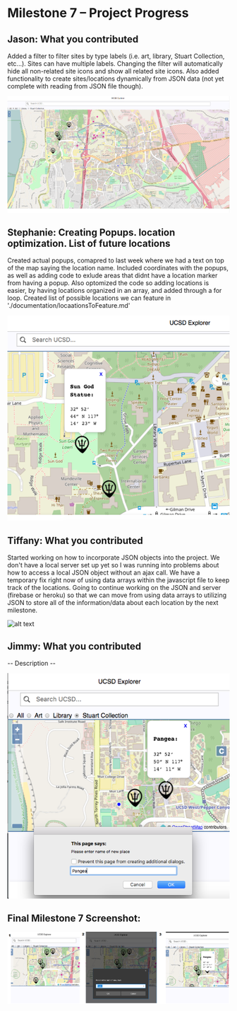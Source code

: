 <h1> Milestone 7 – Project Progress </h1>

<h2> Jason: What you contributed </h2>
<p> 
	Added a filter to filter sites by type labels (i.e. art, library, Stuart Collection, etc...). Sites can have multiple labels. Changing the filter will automatically hide all non-related site icons and show all related site icons. Also added functionality to create sites/locations dynamically from JSON data (not yet complete with reading from JSON file though).
</p>

![alt text][jason_update]


<h2> Stephanie: Creating Popups. location optimization. List of future locations </h2>
<p> 
	Created actual popups, comapred to last week where we had a text on top of the map saying the location name. Included coordinates with the popups, as well as adding code to exlude areas that didnt have a location marker from having a popup. Also optomized the code so adding locations is easier, by having locations organized in an array, and added through a for loop. Created list of possible locations we can feature in './documentation/locaationsToFeature.md'
</p>

![alt text][steph_update] 

<h2> Tiffany: What you contributed </h2>
<p> 
	Started working on how to incorporate JSON objects into the project. We don't have a local server set up yet so I was running into problems about how to access a local JSON object without an ajax call. We have a temporary fix right now of using data arrays within the javascript file to keep track of the locations. Going to continue working on the JSON and server (firebase or heroku) so that we can move from using data arrays to utilizing JSON to store all of the information/data about each location by the next milestone.
</p>

![alt text][tiffany_update]

<h2> Jimmy: What you contributed </h2>
<p> 
	-- Description --
</p>

![alt text][jimmy_update]



<h2> Final Milestone 7 Screenshot: </h2>

![alt text][final_update]

[jason_update]: ../images/milestone7/jason.png "Jason's Screenshot"
[jimmy_update]: ../images/milestone7/jimmy.png "Jimmy's Screenshot"
[steph_update]: ../images/milestone7/stephanie.png "Stephanie's Screenshot"
[tiffany_update]: ../images/milestone7/tiffany.png "Tiffany's Screenshot"
[final_update]: ../images/milestone7/final.png "Final Screenshot"
